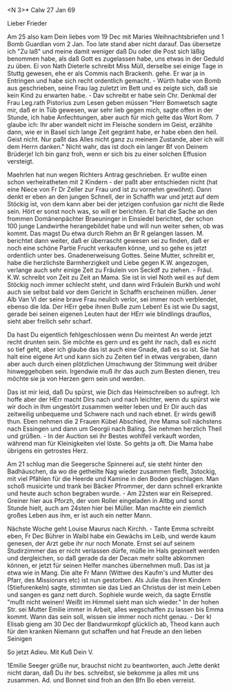 <N 3>* Calw 27 Jan 69

Lieber Frieder

Am 25 also kam Dein liebes vom 19 Dec mit Maries Weihnachtsbriefen und 1 Bomb Guardian vom 2 Jan. Too late stand aber nicht darauf. Das übersetze ich "Zu laß" und meine damit weniger daß Du oder die Post sich läßig benommen habe, als daß Gott es zugelassen habe, uns etwas in der Geduld zu üben. 
Ei von Nath Dieterle schreibt Miss Müll, derselbe sei einige Tage in Stuttg gewesen, ehe er als Commis nach Brackenh. gehe. Er war ja in Entringen und habe sich recht ordentlich gemacht. - Würth habe von Bomb aus geschrieben, seine Frau lag zuletzt im Bett und es zeigte sich, daß sie kein Kind zu erwarten habe. - Dav schreibt er habe sein Chr. Denkmal der Frau Leg.rath Pistorius zum Lesen geben müssen "Herr Bomwetsch sagte mir, daß er in Tüb gewesen, war sehr lieb gegen mich, sagte offen in der Stunde, ich habe Anfechtungen, aber auch für mich gelte das Wort Rom. 7 glaube ich: Ihr aber wandelt nicht im Fleische sondern im Geist, erzählte dann, wie er in Basel sich lange Zeit gegrämt habe, er habe eben den heil. Geist nicht. Nur paßt das Alles nicht ganz zu meinem Zustande, aber ich will dem Herrn danken." Nicht wahr, das ist doch ein langer Bf von Deinem Brüderje! Ich bin ganz froh, wenn er sich bis zu einer solchen Effusion versteigt.

Maehrlen hat nun wegen Richters Antrag geschrieben. Er wußte einen schon verheiratheten mit 2 Kindern - der paßt aber entschieden nicht (hat eine Niece von Fr Dr Zeller zur Frau und ist zu vornehm gewöhnt). Dann denkt er eben an den jungen Schnell, der in Schaffh war und jetzt auf dem Stöckig ist, von dem kann aber bei der jetzigen confusion gar nicht die Rede sein. Hört er sonst noch was, so will er berichten. Er hat die Sache an den frommen Domänenpächter Braeuninger in Einsiedel berichtet, der schon 100 junge Landwirthe herangebildet habe und will nun weiter sehen, ob was kommt. 
Das magst Du etwa durch Riehm an Br R gelangen lassen. M. berichtet dann weiter, daß er überrascht gewesen sei zu finden, daß er noch eine schöne Partie Frucht verkaufen könne, und so gehe es jetzt ordentlich unter bes. Gnadenerweisung Gottes. Seine Mutter, schreibt er, habe die herzlichste Barmherzigkeit und Liebe gegen K.W. angezogen, verlange auch sehr einige Zeit zu Fräulein von Seckdf zu ziehen. - Fräul. K.W. schreibt von Zeit zu Zeit an Mama. Sie ist in viel Noth weil es auf dem Stöckig noch immer schlecht steht, und dann wird Fräulein Burkh und wohl auch sie selbst bald vor dem Gericht in Schaffh erscheinen müßen. Jener Alb Van Vl der seine brave Frau neulich verlor, sei immer noch verblendet, ebenso die Ida. Der HErr gebe ihnen Buße zum Leben! Es ist wie Du sagst, gerade bei seinen eigenen Leuten haut der HErr wie blindlings drauflos, sieht aber freilich sehr scharf.

Da hast Du eigentlich fehlgeschlossen wenn Du meintest An werde jetzt recht drunten sein. Sie möchte es gern und es geht ihr nach, daß es nicht so tief geht, aber ich glaube das ist auch eine Gnade, daß es so ist. Sie hat halt eine eigene Art und kann sich zu Zeiten tief in etwas vergraben, dann aber auch durch einen plötzlichen Umschwung der Stimmung weit drüber hinweggehoben sein. Irgendwie muß ihr das auch zum Besten dienen, treu möchte sie ja von Herzen gern sein und werden.

Das ist mir leid, daß Du spürst, wie Dich das Heimschreiben so aufregt. Ich hoffe aber der HErr macht Dirs nach und nach leichter, wenn du spürst wie wir doch in Ihm ungestört zusammen weiter leben und Er Dir auch das zeitweilig unbequeme und Schwere nach und nach ebnet. Er wirds gewiß thun. Eben nehmen die 2 Frauen Kübel Abschied, ihre Mama soll nächstens nach Essingen und dann um Georgii nach Baling. Sie nehmen herzlich Theil und grüßen. - In der Auction sei ihr Bestes wohlfeil verkauft worden, während man für Kleinigkeiten viel löste. So gehts ja oft. Die Mama habe übrigens ein getrostes Herz.

Am 21 schlug man die Seegersche Spinnerei auf, sie steht hinter den Badhäuschen, da wo die getheilte Nag wieder zusammen fließt, 3stockig, mit viel Pfählen für die Heerde und Kamine in den Boden geschlagen. Man schoß musicirte und trank bei Bäcker Pfrommer, der dann schnell erkrankte und heute auch schon begraben wurde. - Am 22sten war ein Reisepred. Greiner hier aus Pforzh, der vom Roller eingeladen in Altbg und sonst Stunde hielt, auch am 24sten hier bei Müller. Man machte ein ziemlich großes Leben aus ihm, er ist auch ein netter Mann.

Nächste Woche geht Louise Maurus nach Kirchh. - Tante Emma schreibt eben, Fr Dec Bührer in Waibl habe ein Gewächs im Leib, und werde kaum genesen, der Arzt gebe ihr nur noch Monate. Ernst sei auf seinem Studirzimmer das er nicht verlassen dürfe, müße im Hals gepinselt werden und dergleichen, so daß gerade da der Decan mehr sollte abkommen können, er jetzt für seinen Helfer manches übernehmen muß. Das ist ja etwa wie in Mang. Die alte Fr Mann (Wittwe des Kaufm's und Mutter des Pfarr, des Missionars etc) ist nun gestorben. Als Julie das ihren Kindern (Stiefurenkeln) sagte, stimmten sie das Lied an Christus der ist mein Leben und sangen es ganz nett durch. Sophiele wurde weich, da sagte Ernstle "mußt nicht weinen! Weißt im Himmel sieht man sich wieder." In der hohen Str. sei Mutter Emilie immer in Arbeit, alles wegschaffen zu lassen bis Emma kommt. Wann das sein soll, wissen sie immer noch nicht genau. - Der kl Elisab gieng am 30 Dec der Bandwurmkopf glücklich ab, Theod kann auch für den kranken Niemann gut schaffen und hat Freude an den lieben Seinigen

So jetzt Adieu. Mit Kuß
 Dein V.

1Emilie Seeger grüße nur, brauchst nicht zu beantworten, auch Jette denkt nicht daran, daß Du ihr bes. schreibst, sie bekomme ja alles mit uns zusammen. Ad. und Bonnet sind froh an den Bfn Bo eben verreist.
